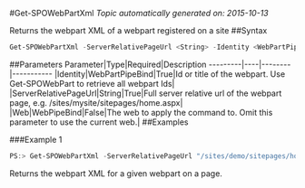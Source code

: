 #Get-SPOWebPartXml
*Topic automatically generated on: 2015-10-13*

Returns the webpart XML of a webpart registered on a site
##Syntax
```powershell
Get-SPOWebPartXml -ServerRelativePageUrl <String> -Identity <WebPartPipeBind> [-Web <WebPipeBind>]
```


##Parameters
Parameter|Type|Required|Description
---------|----|--------|-----------
|Identity|WebPartPipeBind|True|Id or title of the webpart. Use Get-SPOWebPart to retrieve all webpart Ids|
|ServerRelativePageUrl|String|True|Full server relative url of the webpart page, e.g. /sites/mysite/sitepages/home.aspx|
|Web|WebPipeBind|False|The web to apply the command to. Omit this parameter to use the current web.|
##Examples

###Example 1
```powershell
PS:> Get-SPOWebPartXml -ServerRelativePageUrl "/sites/demo/sitepages/home.aspx" -Identity a2875399-d6ff-43a0-96da-be6ae5875f82
```
Returns the webpart XML for a given webpart on a page.
